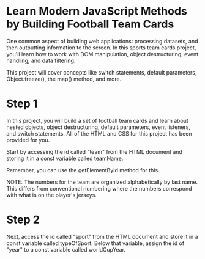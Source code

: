 # Learn Modern JavaScript Methods by Building Football Team Cards
One common aspect of building web applications: processing datasets, and then outputting information to the screen. In this sports team cards project, you'll learn how to work with DOM manipulation, object destructuring, event handling, and data filtering.

This project will cover concepts like switch statements, default parameters, Object.freeze(), the map() method, and more.

# Step 1
In this project, you will build a set of football team cards and learn about nested objects, object destructuring, default parameters, event listeners, and switch statements. All of the HTML and CSS for this project has been provided for you.

Start by accessing the id called "team" from the HTML document and storing it in a const variable called teamName.

Remember, you can use the getElementById method for this.

NOTE: The numbers for the team are organized alphabetically by last name. This differs from conventional numbering where the numbers correspond with what is on the player's jerseys.

# Step 2
Next, access the id called "sport" from the HTML document and store it in a const variable called typeOfSport. Below that variable, assign the id of "year" to a const variable called worldCupYear.